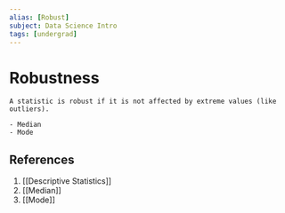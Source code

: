 ```yaml
---
alias: [Robust]
subject: Data Science Intro
tags: [undergrad]
---
```

# Robustness


```ad-note
A statistic is robust if it is not affected by extreme values (like outliers).
```

```ad-example
- Median
- Mode
```

## References
1. [[Descriptive Statistics]]
2. [[Median]]
3. [[Mode]]